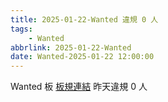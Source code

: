```yaml
---
title: 2025-01-22-Wanted 違規 0 人
tags:
    - Wanted
abbrlink: 2025-01-22-Wanted
date: Wanted-2025-01-22 12:00:00
---
```

Wanted 板 [板規連結](https://www.ptt.cc/bbs/Wanted/M.1608829773.A.D3B.html)
昨天違規 0 人
